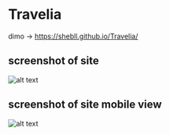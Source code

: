 # Travelia

dimo -> https://shebll.github.io/Travelia/

## screenshot of site 
![alt text](https://shebll.github.io/Travelia/assets/images/travel.png)


## screenshot of site mobile view 
![alt text](https://shebll.github.io/Travelia/assets/images/travelMobile.png)
